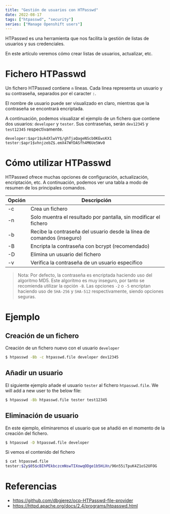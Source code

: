 ```yaml
---
title: "Gestión de usuarios con HTPasswd"
date: 2022-08-17
tags: ["htpasswd", "security"]
series: ["Manage Openshift users"]
---
```

HTPasswd es una herramienta que nos facilita la gestión de listas de usuarios y sus credenciales.

En este artículo veremos cómo crear listas de usuarios, actualizar, etc. 
<!--more-->

# Fichero HTPasswd
Un fichero HTPasswd contiene ```n``` líneas. Cada linea representa un usuario y su contraseña, separados por el caracter ```:```.

El nombre de usuario puede ser visualizado en claro, mientras que la contraseña se encontrará encriptada.

A continuación, podemos visualizar el ejemplo de un fichero que contiene dos usuarios: ```developer``` y ```tester```. Sus contraseñas, serán ```dev12345``` y ```test12345``` respectivamente. 

```properties
developer:$apr1$ukdXlwVY$/ghTjaQageNScb0KEwsKX1
tester:$apr1$vhnjzebZ$.emX47WYDASfh4M6Ue5Wv0
```

# Cómo utilizar HTPasswd
HTPasswd ofrece muchas opciones de configuración, actualización, encriptación, etc. A continuación, podemos ver una tabla a modo de resumen de los principales comandos.

|Opción|Descripción|
|---|---|
|-c|Crea un fichero|
|-n|Solo muentra el resultado por pantalla, sin modificar el fichero|
|-b|Recibe la contraseña del usuario desde la línea de comandos (inseguro)|
|-B|Encripta la contraseña con bcrypt (recomendado)|
|-D|Elimina un usuario del fichero|
|-v|Verifica la contraseña de un usuario específico|

> Nota: Por defecto, la contraseña es encriptada haciendo uso del algoritmo MD5. Este algoritmo es muy inseguro, por tanto se recomienda utilizar la opción ```-B```. Las opciones ```-2``` o ```-5``` encriptan haciendo uso de ```SHA-256``` y ```SHA-512``` respectivamente, siendo opciones seguras. 

# Ejemplo
## Creación de un fichero
Creación de un fichero nuevo con el usuario ```developer```

```bash
$ htpasswd -Bb -c htpasswd.file developer dev12345
```

## Añadir un usuario
El siguiente ejemplo añade el usuario ```tester``` al fichero ```htpasswd.file```.
We will add a new user to the below file: 

```bash
$ htpasswd -Bb htpasswd.file tester test12345
```

## Eliminación de usuario
En este ejemplo, eliminaremos el usuario que se añadió en el momento de la creación del fichero. 

```bash
$ htpasswd -D htpasswd.file developer
```

Si vemos el contenido del fichero

```bash
$ cat htpasswd.file 
tester:$2y$05$cBIhPEkbczcmNswTIXowqODge1b5HiXn/96n55iTpuK4Z1oS2UFOG
```

# Referencias
* https://github.com/dbgjerez/ocp-HTPasswd-file-provider
* https://httpd.apache.org/docs/2.4/programs/htpasswd.html
